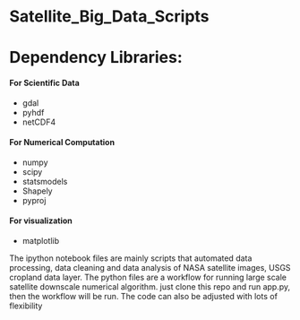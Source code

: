 # Satellite_Big_Data_Scripts

# Dependency Libraries:

<h4> For Scientific Data </h4>
<ul>
  <li> gdal </li>
  <li>pyhdf</li>
  <li>netCDF4</li>
</ul>


<h4> For Numerical Computation</h4>
<ul>
  <li> numpy </li>
  <li>scipy</li>
  <li>statsmodels</li>
  <li>Shapely</li>
  <li>pyproj</li>
</ul>

<h4> For visualization</h4>
<ul>
  <li>matplotlib</li>
  
 </ul>

The ipython notebook files are mainly scripts that automated data processing, data cleaning and data analysis of NASA satellite images, USGS cropland data layer. 
The python files are a workflow for running large scale satellite downscale numerical algorithm. 
just clone this repo and run app.py, then the workflow will be run. 
The code can also be adjusted with lots of flexibility
